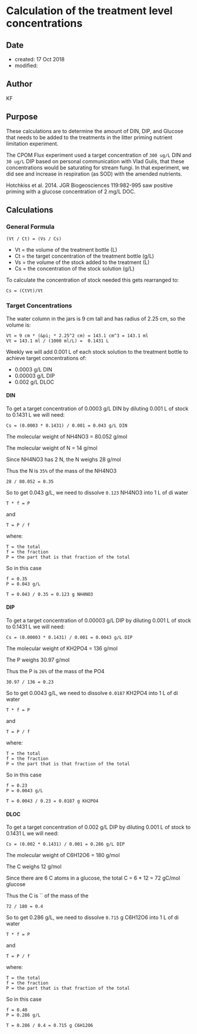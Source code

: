 # Calculation of the treatment level concentrations 
## Date
 * created: 17 Oct 2018
 * modified:

## Author
KF

## Purpose
These calculations are to determine the amount of DIN, DIP, and Glucose that needs to be added to the treatments in the litter priming nutrient limitation experiment.

The CPOM Flux experiment used a target concentration of `300 ug/L` DIN and `30 ug/L` DIP based on personal communication with Vlad Gulis, that these concentrations would be saturating for stream fungi.  In that experiment, we did see and increase in respiration (as SOD) with the amended nutrients.

Hotchkiss et al. 2014. JGR Biogeosciences 119:982-995 saw positive priming with a glucose concentration of 2 mg/L DOC.

## Calculations
### General Formula

    (Vt / Ct) = (Vs / Cs)

* Vt = the volume of the treatment bottle (L)
* Ct = the target concentration of the treatment bottle (g/L)
* Vs = the volume of the stock added to the treatment (L)
* Cs = the concentration of the stock solution (g/L)

To calculate the concentration of stock needed this gets rearranged to:

    Cs = (CtVt)/Vt

### Target Concentrations

The water column in the jars is 9 cm tall and has radius of 2.25 cm, so the volume is:

    Vt = 9 cm * (&pi; * 2.25^2 cm) = 143.1 cm^3 = 143.1 ml
    Vt = 143.1 ml / (1000 ml/L) =  0.1431 L

Weekly we will add 0.001 L of each stock solution to the treatment bottle to achieve target concentrations of:

* 0.0003 g/L DIN
* 0.00003 g/L DIP
* 0.002 g/L DLOC

#### DIN

To get a target concentration of 0.0003 g/L DIN by diluting 0.001 L of stock to 0.1431 L we will need:

    Cs = (0.0003 * 0.1431) / 0.001 = 0.043 g/L DIN

The molecular weight of NH4NO3 = 80.052 g/mol

The molecular weight of N = 14 g/mol

Since NH4NO3 has 2 N, the N weighs 28 g/mol

Thus the N is `35%` of the mass of the NH4NO3

    28 / 80.052 = 0.35 

So to get 0.043 g/L, we need to dissolve `0.123` NH4NO3 into 1 L of di water

    T * f = P

and 

    T = P / f

where:

    T = the total 
    f = the fraction
    P = the part that is that fraction of the total 

So in this case

    f = 0.35
    P = 0.043 g/L

    T = 0.043 / 0.35 = 0.123 g NH4NO3
    
#### DIP

To get a target concentration of 0.00003 g/L DIP by diluting 0.001 L of stock to 0.1431 L we will need:

    Cs = (0.00003 * 0.1431) / 0.001 = 0.0043 g/L DIP

The molecular weight of KH2PO4 = 136 g/mol

The P weighs 30.97 g/mol

Thus the P is `26%` of the mass of the PO4

    30.97 / 136 = 0.23

So to get 0.0043 g/L, we need to dissolve `0.0187` KH2PO4 into 1 L of di water

    T * f = P

and 

    T = P / f

where:

    T = the total 
    f = the fraction
    P = the part that is that fraction of the total 

So in this case

    f = 0.23
    P = 0.0043 g/L

    T = 0.0043 / 0.23 = 0.0187 g KH2PO4

#### DLOC

To get a target concentration of 0.002 g/L DIP by diluting 0.001 L of stock to 0.1431 L we will need:

    Cs = (0.002 * 0.1431) / 0.001 = 0.286 g/L DIP

The molecular weight of C6H12O6 = 180 g/mol

The C weighs 12 g/mol

Since there are 6 C atoms in a glucose, the total C = 6 * 12 = 72 gC/mol glucose

Thus the C is `` of the mass of the 

    72 / 180 = 0.4

So to get 0.286 g/L, we need to dissolve `0.715` g C6H12O6 into 1 L of di water

    T * f = P

and 

    T = P / f

where:

    T = the total 
    f = the fraction
    P = the part that is that fraction of the total 

So in this case

    f = 0.40
    P = 0.286 g/L

    T = 0.286 / 0.4 = 0.715 g C6H12O6
